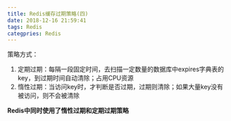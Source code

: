 ```yaml
---
title: Redis缓存过期策略(四)
date: 2018-12-16 21:59:41
tags: Redis
categpries: Redis
---
```


<!-- more -->

策略方式：

1. 定期过期：每隔一段固定时间，去扫描一定数量的数据库中expires字典表的key，到过期时间自动清除；占用CPU资源
2. 惰性过期：当访问key时，才判断是否过期，过期则清除；如果大量key没有被访问，则不会被清除

**Redis中同时使用了惰性过期和定期过期策略**